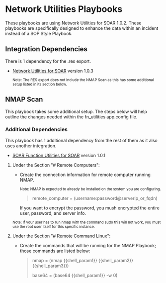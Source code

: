 # Network Utilities Playbooks
These playbooks are using Network Utilities for SOAR 1.0.2. These playbooks are specifically designed to enhance the data within an incident instead of a SOP Style Playbook.

## Integration Dependencies
There is 1 dependency for the .res export.

- [Network Utilities for SOAR](https://exchange.xforce.ibmcloud.com/hub/extension/a4a42beebf6344cb9cdbe43d4461abe1) version 1.0.3

    <sub>Note: The RES export does not include the NMAP Scan as this has some additional setup listed in its section below.</sub>

## NMAP Scan
This playbook takes some additional setup. The steps below will help outline the changes needed within the fn_utilities app.config file.

### Additional Dependencies
This playbook has 1 additional dependency from the rest of them as it also uses another integration.

- [SOAR Function Utilities for SOAR](https://exchange.xforce.ibmcloud.com/hub/extension/2130e450a06aa760b2556bf981068159) version 1.0.1

1. Under the Section "# Remote Computers":

	- Create the connection information for remote computer running NMAP.
	
		<sub>Note: NMAP is expected to already be installed on the system you are configuring.</sub>
	
		>remote_computer = (username:password@serverip_or_fqdn)

        If you want to encrypt the password, you mush encrypted the entire user, password, and server info.
		
	<sub>Note: If your user has to run nmap with the command sudo this will not work, you must use the root user itself for this specific instance.</sub>

2. Under the Section "# Remote Command Linux":

	- Create the commands that will be running for the NMAP Playbook; those commands are listed below:
	
		>nmap = (nmap {{shell_param1}} {{shell_param2}} {{shell_param3}})
		>
		>base64 = (base64 {{shell_param1}} -w 0)
